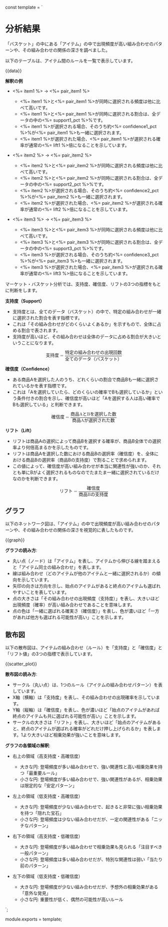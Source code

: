 const template = `
# 分析結果

「バスケット」の中にある「アイテム」の中で出現頻度が高い組み合わせのパターンや、その組み合わせの関係の深さを調べました。

以下のテーブルは、アイテム間のルールを一覧で表示しています。

{{data}}

**解釈の例**

* <%= item1 %> → <%= pair_item1 %>
    * <%= item1 %>と<%= pair_item1 %>が同時に選択される頻度は他に比べて高いです。
    * <%= item1 %>と<%= pair_item1 %>が同時に選択される割合は、全データの中の<%= support1_pct %>%です。
    * <%= item1 %>が選択される場合、そのうち約<%= confidence1_pct %>%が<%= pair_item1 %>も一緒に選択されます。
    * <%= item1 %>が選択された場合、<%= pair_item1 %>が選択される確率が通常の<%= lift1 %>倍になることを示しています。

* <%= item2 %> → <%= pair_item2 %>
    * <%= item2 %>と<%= pair_item2 %>が同時に選択される頻度は他に比べて高いです。
    * <%= item2 %>と<%= pair_item2 %>が同時に選択される割合は、全データの中の<%= support2_pct %>%です。
    * <%= item2 %>が選択される場合、そのうち約<%= confidence2_pct %>%が<%= pair_item2 %>も一緒に選択されます。
    * <%= item2 %>が選択された場合、<%= pair_item2 %>が選択される確率が通常の<%= lift2 %>倍になることを示しています。

* <%= item3 %> → <%= pair_item3 %>
    * <%= item3 %>と<%= pair_item3 %>が同時に選択される頻度は他に比べて高いです。
    * <%= item3 %>と<%= pair_item3 %>が同時に選択される割合は、全データの中の<%= support3_pct %>%です。
    * <%= item3 %>が選択される場合、そのうち約<%= confidence3_pct %>%が<%= pair_item3 %>も一緒に選択されます。
    * <%= item3 %>が選択された場合、<%= pair_item3 %>が選択される確率が通常の<%= lift3 %>倍になることを示しています。

マーケット・バスケット分析では、支持度、確信度、リフトの3つの指標をもとに判断をします。

**支持度（Support）**

* 支持度とは、全てのデータ（バスケット）の中で、特定の組み合わせが一緒に選択された割合を表す指標です。
* これは「その組み合わせがどのくらいよくあるか」を示すもので、全体に占める割合で表されます。
* 支持度が高いほど、その組み合わせは全体のデータに占める割合が大きいということになります。


<math xmlns="http://www.w3.org/1998/Math/MathML" display="block">
  <mrow>
    <mtext>支持度</mtext>
    <mo>=</mo>
    <mfrac>
      <mtext>特定の組み合わせの出現回数</mtext>
      <mtext>全てのデータ（バスケット）</mtext>
    </mfrac>
  </mrow>
</math>

**確信度（Confidence）**
* ある商品Aを選択した人のうち、どれくらいの割合で商品Bも一緒に選択されているかを表す指標です。
* これは「Aを選択していたら、どのくらいの確率でBも選択しているか」という条件付きの割合を示し、確信度が高いほど「Aを選択する人は高い確率でBも選択している」と判断できます。

<math xmlns="http://www.w3.org/1998/Math/MathML" display="block">
  <mrow>
    <mtext>確信度</mtext>
    <mo>=</mo>
    <mfrac>
      <mtext>商品AとBを選択した数</mtext>
      <mtext>商品Aが選択された数</mtext>
    </mfrac>
  </mrow>
</math>

**リフト（Lift）**

* リフトは商品Aの選択によって商品Bを選択する確率が、商品B全体での選択率より何倍高まるかを示したものです。
* リフトは商品Aを選択した数における商品Bの選択率（確信度）を、全体における商品Bの選択率（商品Bの支持度）で割ることで求められます。
* この値によって、確信度が高い組み合わせが本当に関連性が強いのか、それとも単にBがよく選択されるものなのでたまたま一緒に選択されているだけなのかを判断できます。

<math xmlns="http://www.w3.org/1998/Math/MathML" display="block">
  <mrow>
    <mtext>リフト</mtext>
    <mo>=</mo>
    <mfrac>
      <mtext>確信度</mtext>
      <mtext>商品Bの支持度</mtext>
    </mfrac>
  </mrow>
</math>

## グラフ

以下のネットワーク図は、「アイテム」の中で出現頻度が高い組み合わせのパターンや、その組み合わせの関係の深さを視覚的に表したものです。

{{graph}}

**グラフの読み方**:

* 丸い点（ノード）は「アイテム」を表し、アイテムから伸びる線を踏まえると「アイテム同士の組み合わせ」を表します。
* 線は組み合わせ（どのアイテムが他のアイテムと一緒に選択されるか）の傾向を示しています。
* 矢印の向きは方向を示し、始点のアイテムがあると終点のアイテムも選ばれやすいことを表しています。
* 点の大きさは「その組み合わせの出現頻度（支持度）」を表し、大きいほど出現頻度（確率）が高い組み合わせであることを意味します。
* 点の色は「一緒に選ばれる確実さ（確信度）」を表し、色が濃いほど「一方があれば他方も選ばれる可能性が高い」ことを示します。

## 散布図

以下の散布図は、アイテムの組み合わせ（ルール）を「支持度」と「確信度」と「リフト値」の3つの指標で表示しています。

{{scatter_plot}}

**散布図の読み方**:

* サークル（丸い点）は、1つのルール（アイテムの組み合わせパターン）を表しています。
* X軸（横軸）は「支持度」を表し、その組み合わせの出現確率を示しています。
* Y軸（縦軸）は「確信度」を表し、色が濃いほど「始点のアイテムがあれば終点のアイテムも共に選ばれる可能性が高い」ことを示します。
* サークルの大きさは「リフト」を表し、大きいほど「始点のアイテムがあると、終点のアイテムが選ばれる確率がどれだけ押し上げられるか」を表します。1より大きいほど相乗効果が強いことを意味します。

**グラフの各領域の解釈**:

* 右上の領域（高支持度・高確信度）
  - 大きな円: 登場頻度が多い組み合わせで、強い関連性と高い相乗効果を持つ「最重要ルール」
  - 小さな円: 登場頻度が多い組み合わせで、強い関連性があるが、相乗効果は限定的な「安定パターン」

* 左上の領域（低支持度・高確信度）
  - 大きな円: 登場頻度が少ない組み合わせで、起きると非常に強い相乗効果を持つ「隠れた宝石」
  - 小さな円: 登場頻度は少ない組み合わせだが、一定の関連性がある「ニッチなパターン」

* 右下の領域（高支持度・低確信度）
  - 大きな円: 登場頻度が多い組み合わせで相乗効果も見られる「注目すべき一般パターン」
  - 小さな円: 登場頻度は多い組み合わせだが、特別な関連性は弱い「当たり前のパターン」

* 左下の領域（低支持度・低確信度）
  - 大きな円: 登場頻度が少ない組み合わせだが、予想外の相乗効果がある「意外な発見」
  - 小さな円: 重要性が低く、偶然の可能性が高いルール

`;

module.exports = template;